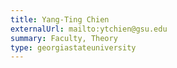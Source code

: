 ```yaml
---
title: Yang-Ting Chien
externalUrl: mailto:ytchien@gsu.edu
summary: Faculty, Theory
type: georgiastateuniversity
---
```

